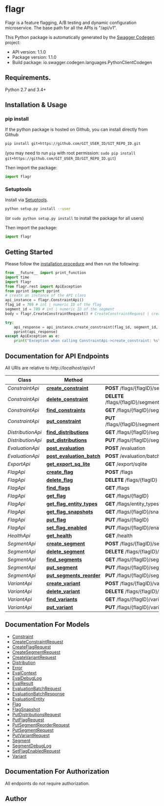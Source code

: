 # flagr
Flagr is a feature flagging, A/B testing and dynamic configuration microservice. The base path for all the APIs is \"/api/v1\". 

This Python package is automatically generated by the [Swagger Codegen](https://github.com/swagger-api/swagger-codegen) project:

- API version: 1.1.0
- Package version: 1.1.0
- Build package: io.swagger.codegen.languages.PythonClientCodegen

## Requirements.

Python 2.7 and 3.4+

## Installation & Usage
### pip install

If the python package is hosted on Github, you can install directly from Github

```sh
pip install git+https://github.com/GIT_USER_ID/GIT_REPO_ID.git
```
(you may need to run `pip` with root permission: `sudo pip install git+https://github.com/GIT_USER_ID/GIT_REPO_ID.git`)

Then import the package:
```python
import flagr 
```

### Setuptools

Install via [Setuptools](http://pypi.python.org/pypi/setuptools).

```sh
python setup.py install --user
```
(or `sudo python setup.py install` to install the package for all users)

Then import the package:
```python
import flagr
```

## Getting Started

Please follow the [installation procedure](#installation--usage) and then run the following:

```python
from __future__ import print_function
import time
import flagr
from flagr.rest import ApiException
from pprint import pprint
# create an instance of the API class
api_instance = flagr.ConstraintApi()
flag_id = 789 # int | numeric ID of the flag
segment_id = 789 # int | numeric ID of the segment
body = flagr.CreateConstraintRequest() # CreateConstraintRequest | create a constraint

try:
    api_response = api_instance.create_constraint(flag_id, segment_id, body)
    pprint(api_response)
except ApiException as e:
    print("Exception when calling ConstraintApi->create_constraint: %s\n" % e)

```

## Documentation for API Endpoints

All URIs are relative to *http://localhost/api/v1*

Class | Method | HTTP request | Description
------------ | ------------- | ------------- | -------------
*ConstraintApi* | [**create_constraint**](docs/ConstraintApi.md#create_constraint) | **POST** /flags/{flagID}/segments/{segmentID}/constraints | 
*ConstraintApi* | [**delete_constraint**](docs/ConstraintApi.md#delete_constraint) | **DELETE** /flags/{flagID}/segments/{segmentID}/constraints/{constraintID} | 
*ConstraintApi* | [**find_constraints**](docs/ConstraintApi.md#find_constraints) | **GET** /flags/{flagID}/segments/{segmentID}/constraints | 
*ConstraintApi* | [**put_constraint**](docs/ConstraintApi.md#put_constraint) | **PUT** /flags/{flagID}/segments/{segmentID}/constraints/{constraintID} | 
*DistributionApi* | [**find_distributions**](docs/DistributionApi.md#find_distributions) | **GET** /flags/{flagID}/segments/{segmentID}/distributions | 
*DistributionApi* | [**put_distributions**](docs/DistributionApi.md#put_distributions) | **PUT** /flags/{flagID}/segments/{segmentID}/distributions | 
*EvaluationApi* | [**post_evaluation**](docs/EvaluationApi.md#post_evaluation) | **POST** /evaluation | 
*EvaluationApi* | [**post_evaluation_batch**](docs/EvaluationApi.md#post_evaluation_batch) | **POST** /evaluation/batch | 
*ExportApi* | [**get_export_sq_lite**](docs/ExportApi.md#get_export_sq_lite) | **GET** /export/sqlite | 
*FlagApi* | [**create_flag**](docs/FlagApi.md#create_flag) | **POST** /flags | 
*FlagApi* | [**delete_flag**](docs/FlagApi.md#delete_flag) | **DELETE** /flags/{flagID} | 
*FlagApi* | [**find_flags**](docs/FlagApi.md#find_flags) | **GET** /flags | 
*FlagApi* | [**get_flag**](docs/FlagApi.md#get_flag) | **GET** /flags/{flagID} | 
*FlagApi* | [**get_flag_entity_types**](docs/FlagApi.md#get_flag_entity_types) | **GET** /flags/entity_types | 
*FlagApi* | [**get_flag_snapshots**](docs/FlagApi.md#get_flag_snapshots) | **GET** /flags/{flagID}/snapshots | 
*FlagApi* | [**put_flag**](docs/FlagApi.md#put_flag) | **PUT** /flags/{flagID} | 
*FlagApi* | [**set_flag_enabled**](docs/FlagApi.md#set_flag_enabled) | **PUT** /flags/{flagID}/enabled | 
*HealthApi* | [**get_health**](docs/HealthApi.md#get_health) | **GET** /health | 
*SegmentApi* | [**create_segment**](docs/SegmentApi.md#create_segment) | **POST** /flags/{flagID}/segments | 
*SegmentApi* | [**delete_segment**](docs/SegmentApi.md#delete_segment) | **DELETE** /flags/{flagID}/segments/{segmentID} | 
*SegmentApi* | [**find_segments**](docs/SegmentApi.md#find_segments) | **GET** /flags/{flagID}/segments | 
*SegmentApi* | [**put_segment**](docs/SegmentApi.md#put_segment) | **PUT** /flags/{flagID}/segments/{segmentID} | 
*SegmentApi* | [**put_segments_reorder**](docs/SegmentApi.md#put_segments_reorder) | **PUT** /flags/{flagID}/segments/reorder | 
*VariantApi* | [**create_variant**](docs/VariantApi.md#create_variant) | **POST** /flags/{flagID}/variants | 
*VariantApi* | [**delete_variant**](docs/VariantApi.md#delete_variant) | **DELETE** /flags/{flagID}/variants/{variantID} | 
*VariantApi* | [**find_variants**](docs/VariantApi.md#find_variants) | **GET** /flags/{flagID}/variants | 
*VariantApi* | [**put_variant**](docs/VariantApi.md#put_variant) | **PUT** /flags/{flagID}/variants/{variantID} | 


## Documentation For Models

 - [Constraint](docs/Constraint.md)
 - [CreateConstraintRequest](docs/CreateConstraintRequest.md)
 - [CreateFlagRequest](docs/CreateFlagRequest.md)
 - [CreateSegmentRequest](docs/CreateSegmentRequest.md)
 - [CreateVariantRequest](docs/CreateVariantRequest.md)
 - [Distribution](docs/Distribution.md)
 - [Error](docs/Error.md)
 - [EvalContext](docs/EvalContext.md)
 - [EvalDebugLog](docs/EvalDebugLog.md)
 - [EvalResult](docs/EvalResult.md)
 - [EvaluationBatchRequest](docs/EvaluationBatchRequest.md)
 - [EvaluationBatchResponse](docs/EvaluationBatchResponse.md)
 - [EvaluationEntity](docs/EvaluationEntity.md)
 - [Flag](docs/Flag.md)
 - [FlagSnapshot](docs/FlagSnapshot.md)
 - [PutDistributionsRequest](docs/PutDistributionsRequest.md)
 - [PutFlagRequest](docs/PutFlagRequest.md)
 - [PutSegmentReorderRequest](docs/PutSegmentReorderRequest.md)
 - [PutSegmentRequest](docs/PutSegmentRequest.md)
 - [PutVariantRequest](docs/PutVariantRequest.md)
 - [Segment](docs/Segment.md)
 - [SegmentDebugLog](docs/SegmentDebugLog.md)
 - [SetFlagEnabledRequest](docs/SetFlagEnabledRequest.md)
 - [Variant](docs/Variant.md)


## Documentation For Authorization

 All endpoints do not require authorization.


## Author



